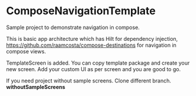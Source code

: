 # ComposeNavigationTemplate
Sample project to demonstrate navigation in compose.

This is basic app architecture which has Hilt for dependency injection, https://github.com/raamcosta/compose-destinations for navigation in compose views.

TemplateScreen is added. You can copy template package and create your new screen. Add your custom UI as per screen and you are good to go.

If you need project without sample screens. Clone different branch. **withoutSampleScreens**
